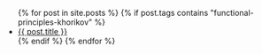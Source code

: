 <ul>
  {% for post in site.posts %}
    {% if post.tags contains "functional-principles-khorikov" %}
      <li>
        <a href="{{ post.url | absolute_url}}">{{ post.title }}</a>
      </li>
     {% endif %}
  {% endfor %}
</ul>

